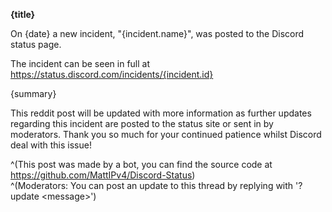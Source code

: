 **{title}**

On {date} a new incident, "{incident.name}", was posted to the Discord status page.

The incident can be seen in full at https://status.discord.com/incidents/{incident.id}

{summary}

This reddit post will be updated with more information as further updates regarding this incident are posted to the status site or sent in by moderators.
Thank you so much for your continued patience whilst Discord deal with this issue!

^(This post was made by a bot, you can find the source code at https://github.com/MattIPv4/Discord-Status) \
^(Moderators: You can post an update to this thread by replying with '?update \<message\>')